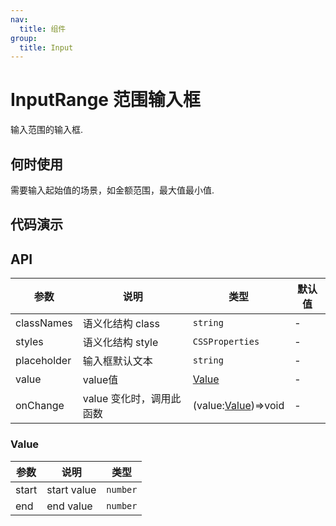 ```yaml
---
nav:
  title: 组件
group:
  title: Input
---
```


# InputRange 范围输入框

输入范围的输入框.

## 何时使用

需要输入起始值的场景，如金额范围，最大值最小值.

## 代码演示

<code src='./demo/basic.tsx' title='基础使用'></code>

## API

| 参数        | 说明                     | 类型                          | 默认值 |
| ----------- | ------------------------ | ----------------------------- | ------ |
| classNames  | 语义化结构 class         | `string`                      | -      |
| styles      | 语义化结构 style         | `CSSProperties`               | -      |
| placeholder | 输入框默认文本           | `string`                      | -      |
| value       | value值                  | [Value](#value)               | -      |
| onChange    | value 变化时，调用此函数 | (value:[Value](#value))=>void | -      |

### Value

| 参数  | 说明        | 类型     |
| ----- | ----------- | -------- |
| start | start value | `number` |
| end   | end value   | `number` |
